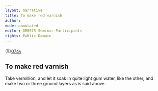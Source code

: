 ```yaml
---
layout: narrative
title: To make red varnish
author:
mode: annotated
editor: GR8975 Seminar Participants
rights: Public Domain
---
```


 <a href="http://gallica.bnf.fr/ark:/12148/btv1b10500001g/f154.image"><img src="../assets/photo-icon.png" alt="folio images" style="display:inline-block; margin-bottom:-3px;">074v</a><br/> 
## To make red varnish

 
Take vermillion, and let it soak in quite light gum water, like the other, and make two or three ground layers as is said above.
 
